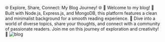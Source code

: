 🌐 Explore, Share, Connect: My Blog Journey! 🌐
🌟 Welcome to my blog! 🌟 Built with Node.js, Express.js, and MongoDB, this platform features a clean and minimalist background for a smooth reading experience. 📝 Dive into a world of diverse topics, share your thoughts, and connect with a community of passionate readers. Join me on this journey of exploration and creativity! 🚀
![blog](https://github.com/user-attachments/assets/0f77280c-9ac7-42cf-a70a-f70835c6264c)
